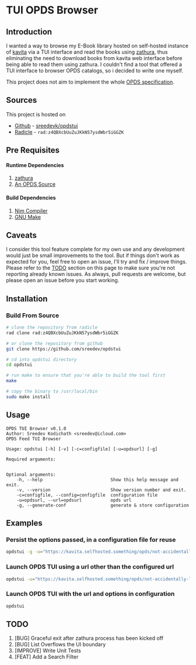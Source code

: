 # TUI OPDS Browser
## Introduction
I wanted a way to browse my E-Book library hosted on self-hosted instance of [kavita](https://www.kavitareader.com/) via a TUI interface and
read the books using [zathura](https://pwmt.org/projects/zathura/), thus eliminating the need to download books from kavita web interface before being able to read them
using zathura. I couldn't find a tool that offered a TUI interface to browser OPDS catalogs, so i decided to write one myself.

This project does not aim to implement the whole [OPDS specification](https://opds.io/).

## Sources
This project is hosted on
- [Github](https://github.com/sreedevk/opdstui) - [sreedevk/opdstui](https://github.com/sreedevk/opdstui)
- [Radicle](https://radicle.xyz/) - `rad:z4QBXcbUuZuJKkN57ysdWbr5iGGZK`

## Pre Requisites
#### Runtime Dependencies
1. [zathura](https://pwmt.org/projects/zathura/)
2. [An OPDS Source](https://opds.io/)

#### Build Dependencies
1. [Nim Compiler](https://nim-lang.org/)
2. [GNU Make](https://www.gnu.org/software/make/)

## Caveats
I consider this tool feature complete for my own use and any development would just be small improvements to the tool.
But if things don't work as expected for you, feel free to open an issue, I'll try and fix / improve things.
Please refer to the [TODO](#todo) section on this page to make sure you're not reporting already known issues.
As always, pull requests are welcome, but please open an issue before you start working.

## Installation
### Build From Source
```bash
# clone the repository from radicle
rad clone rad:z4QBXcbUuZuJKkN57ysdWbr5iGGZK

# or clone the repository from github
git clone https://github.com/sreedev/opdstui

# cd into opdstui directory
cd opdstui

# run make to ensure that you're able to build the tool first
make 

# copy the binary to /usr/local/bin
sudo make install
```

## Usage

```
OPDS TUI Browser v0.1.0
Author: Sreedev Kodichath <sreedev@icloud.com>
OPDS Feed TUI Browser

Usage: opdstui [-h] [-v] [-c=configfile] [-u=opdsurl] [-g]

Required arguments:


Optional arguments:
    -h, --help                          Show this help message and exit.
    -v, --version                       Show version number and exit.
    -c=configfile, --config=configfile  configuration file
    -u=opdsurl, --url=opdsurl           opds url
    -g, --generate-conf                 generate & store configuration
```

## Examples

### Persist the options passed, in a configuration file for reuse
```bash
opdstui -g -u="https://kavita.selfhosted.something/opds/not-accidentally-leaking-my-key-again/"
```

### Launch OPDS TUI using a url other than the configured url
```bash
opdstui -u="https://kavita.selfhosted.something/opds/not-accidentally-leaking-my-key-again/"
```

### Launch OPDS TUI with the url and options in configuration
```bash
opdstui
```

## TODO
1. \[BUG\] Graceful exit after zathura process has been kicked off
2. \[BUG\] List Overflows the UI boundary
3. \[IMPROVE\] Write Unit Tests
3. \[FEAT\] Add a Search Filter
